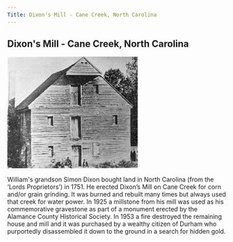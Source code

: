 ```yaml
---
Title: Dixon's Mill - Cane Creek, North Carolina
---
```

## Dixon's Mill - Cane Creek, North Carolina 

![](../../../img/simon-dixon-mill.jpg)

William's grandson Simon Dixon bought land in North Carolina (from the ‘Lords Proprietors’) in 1751. He erected Dixon’s Mill on Cane Creek for corn and/or grain grinding. It was burned and rebuilt many times but always used that creek for water power. In 1925 a millstone from his mill was used as his commemorative gravestone as part of a monument erected by the Alamance County Historical Society. In 1953 a fire destroyed the remaining house and mill and it was purchased by a wealthy citizen of Durham who purportedly disassembled it down to the ground in a search for hidden gold.